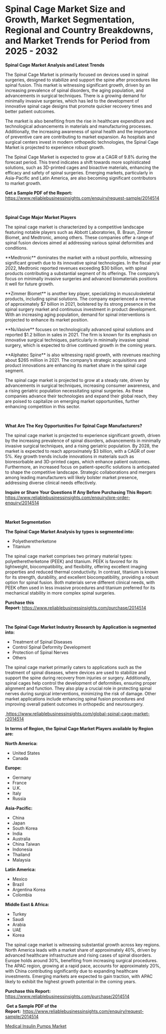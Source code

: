 <p><h1>Spinal Cage Market Size and Growth, Market Segmentation, Regional and Country Breakdowns, and Market Trends for Period from 2025 -  2032</h1></p><p><strong>Spinal Cage Market Analysis and Latest Trends</strong></p>
<p><p>The Spinal Cage Market is primarily focused on devices used in spinal surgeries, designed to stabilize and support the spine after procedures like spinal fusion. This market is witnessing significant growth, driven by an increasing prevalence of spinal disorders, the aging population, and advancements in surgical techniques. There is a growing demand for minimally invasive surgeries, which has led to the development of innovative spinal cage designs that promote quicker recovery times and better patient outcomes.</p><p>The market is also benefiting from the rise in healthcare expenditure and technological advancements in materials and manufacturing processes. Additionally, the increasing awareness of spinal health and the importance of preventive care are contributing to market expansion. As hospitals and surgical centers invest in modern orthopedic technologies, the Spinal Cage Market is projected to experience robust growth.</p><p>The Spinal Cage Market is expected to grow at a CAGR of 9.8% during the forecast period. This trend indicates a shift towards more sophisticated solutions, such as 3D-printed cages and bioactive materials, enhancing the efficacy and safety of spinal surgeries. Emerging markets, particularly in Asia-Pacific and Latin America, are also becoming significant contributors to market growth.</p></p>
<p><strong>Get a Sample PDF of the Report:&nbsp;</strong> <a href="https://www.reliablebusinessinsights.com/enquiry/request-sample/2014514?utm_campaign=3276&utm_medium=2&utm_source=Github&utm_content=ia&utm_term=29032025&utm_id=spinal-cage">https://www.reliablebusinessinsights.com/enquiry/request-sample/2014514</a></p>
<p>&nbsp;</p>
<p><strong>Spinal Cage Major Market Players</strong></p>
<p><p>The spinal cage market is characterized by a competitive landscape featuring notable players such as Abbott Laboratories, B. Braun, Zimmer Biomet, and Medtronic, among others. These companies offer a range of spinal fusion devices aimed at addressing various spinal deformities and conditions.</p><p>**Medtronic** dominates the market with a robust portfolio, witnessing significant growth due to its innovative spinal technologies. In the fiscal year 2022, Medtronic reported revenues exceeding $30 billion, with spinal products contributing a substantial segment of its offerings. The company’s focus on minimally invasive surgeries and advanced biomaterials positions it well for future growth.</p><p>**Zimmer Biomet** is another key player, specializing in musculoskeletal products, including spinal solutions. The company experienced a revenue of approximately $7 billion in 2021, bolstered by its strong presence in the spinal surgery market and continuous investment in product development. With an increasing aging population, demand for spinal interventions is projected to enhance its market position.</p><p>**NuVasive** focuses on technologically advanced spinal solutions and reported $1.2 billion in sales in 2021. The firm is known for its emphasis on innovative surgical techniques, particularly in minimally invasive spinal surgery, which is expected to drive continued growth in the coming years.</p><p>**Alphatec Spine** is also witnessing rapid growth, with revenues reaching about $265 million in 2021. The company’s strategic acquisitions and product innovations are enhancing its market share in the spinal cage segment.</p><p>The spinal cage market is projected to grow at a steady rate, driven by advancements in surgical techniques, increasing consumer awareness, and a rising geriatric population necessitating spinal surgeries. As these companies advance their technologies and expand their global reach, they are poised to capitalize on emerging market opportunities, further enhancing competition in this sector.</p></p>
<p>&nbsp;</p>
<p><strong>What Are The Key Opportunities For Spinal Cage Manufacturers?</strong></p>
<p><p>The spinal cage market is projected to experience significant growth, driven by the increasing prevalence of spinal disorders, advancements in minimally invasive surgical techniques, and a rising geriatric population. By 2028, the market is expected to reach approximately $3 billion, with a CAGR of over 5%. Key growth trends include innovations in materials such as bioresorbable and 3D-printed cages, which enhance patient outcomes. Furthermore, an increased focus on patient-specific solutions is anticipated to shape the competitive landscape. Strategic collaborations and mergers among leading manufacturers will likely bolster market presence, addressing diverse clinical needs effectively.</p></p>
<p><strong>Inquire or Share Your Questions If Any Before Purchasing This Report:</strong> <a href="https://www.reliablebusinessinsights.com/enquiry/pre-order-enquiry/2014514?utm_campaign=3276&utm_medium=2&utm_source=Github&utm_content=ia&utm_term=29032025&utm_id=spinal-cage">https://www.reliablebusinessinsights.com/enquiry/pre-order-enquiry/2014514</a></p>
<p>&nbsp;</p>
<p><strong>Market Segmentation</strong></p>
<p><strong>The Spinal Cage Market Analysis by types is segmented into:</strong></p>
<p><ul><li>Polyetheretherketone</li><li>Titanium</li></ul></p>
<p><p>The spinal cage market comprises two primary material types: polyetheretherketone (PEEK) and titanium. PEEK is favored for its lightweight, biocompatibility, and flexibility, offering excellent imaging properties and reduced thermal conductivity. In contrast, titanium is known for its strength, durability, and excellent biocompatibility, providing a robust option for spinal fusion. Both materials serve different clinical needs, with PEEK often used in less invasive procedures and titanium preferred for its mechanical stability in more complex spinal surgeries.</p></p>
<p><strong>Purchase this Report:&nbsp;</strong><a href="https://www.reliablebusinessinsights.com/purchase/2014514?utm_campaign=3276&utm_medium=2&utm_source=Github&utm_content=ia&utm_term=29032025&utm_id=spinal-cage">https://www.reliablebusinessinsights.com/purchase/2014514</a></p>
<p>&nbsp;</p>
<p><strong>The Spinal Cage Market Industry Research by Application is segmented into:</strong></p>
<p><ul><li>Treatment of Spinal Diseases</li><li>Control Spinal Deformity Development</li><li>Protection of Spinal Nerves</li><li>Others</li></ul></p>
<p><p>The spinal cage market primarily caters to applications such as the treatment of spinal diseases, where devices are used to stabilize and support the spine during recovery from injuries or surgery. Additionally, spinal cages help control the development of deformities, ensuring proper alignment and function. They also play a crucial role in protecting spinal nerves during surgical interventions, minimizing the risk of damage. Other market applications include enhancing spinal fusion procedures and improving overall patient outcomes in orthopedic and neurosurgery.</p></p>
<p><a href="https://www.reliablebusinessinsights.com/global-spinal-cage-market-r2014514?utm_campaign=3276&utm_medium=2&utm_source=Github&utm_content=ia&utm_term=29032025&utm_id=spinal-cage">&nbsp;https://www.reliablebusinessinsights.com/global-spinal-cage-market-r2014514</a></p>
<p><strong>In terms of Region, the Spinal Cage Market Players available by Region are:</strong></p>
<p>
    <p> <strong> North America: </strong>
        <ul>
            <li>United States</li>
            <li>Canada</li>
        </ul>
        </p> 
    <p> <strong> Europe: </strong>
        <ul>
            <li>Germany</li>
            <li>France</li>
            <li>U.K.</li>
            <li>Italy</li>
            <li>Russia</li>
        </ul>
        </p> 
    <p> <strong> Asia-Pacific: </strong>
        <ul>
            <li>China</li>
            <li>Japan</li>
            <li>South Korea</li>
            <li>India</li>
            <li>Australia</li>
            <li>China Taiwan</li>
            <li>Indonesia</li>
            <li>Thailand</li>
            <li>Malaysia</li>
        </ul>
        </p> 
    <p> <strong> Latin America: </strong>
        <ul>
            <li>Mexico</li>
            <li>Brazil</li>
            <li>Argentina Korea</li>
            <li>Colombia</li>
        </ul>
        </p> 
    <p> <strong> Middle East & Africa: </strong>
        <ul>
            <li>Turkey</li>
            <li>Saudi</li>
            <li>Arabia</li>
            <li>UAE</li>
            <li>Korea</li>
        </ul>
    </p>
    </p>
<p><p>The spinal cage market is witnessing substantial growth across key regions. North America leads with a market share of approximately 40%, driven by advanced healthcare infrastructure and rising cases of spinal disorders. Europe holds around 30%, benefiting from increasing surgical procedures. The APAC region, growing at a rapid pace, accounts for approximately 20%, with China contributing significantly due to expanding healthcare investments. Emerging markets are expected to gain traction, with APAC likely to exhibit the highest growth potential in the coming years.</p></p>
<p><strong>Purchase this Report: </strong><a href="https://www.reliablebusinessinsights.com/purchase/2014514?utm_campaign=3276&utm_medium=2&utm_source=Github&utm_content=ia&utm_term=29032025&utm_id=spinal-cage">https://www.reliablebusinessinsights.com/purchase/2014514</a></p>
<p>&nbsp;<strong>Get a Sample PDF of the Report:&nbsp;&nbsp;</strong><a href="https://www.reliablebusinessinsights.com/enquiry/request-sample/2014514?utm_campaign=3276&utm_medium=2&utm_source=Github&utm_content=ia&utm_term=29032025&utm_id=spinal-cage">https://www.reliablebusinessinsights.com/enquiry/request-sample/2014514</a></p>
<p><strong></strong></p>
<p><p><a href="https://github.com/herakterroem/Market-Research-Report-List-1/blob/main/medical-insulin-pumps-market.md?utm_campaign=3276&utm_medium=2&utm_source=Github&utm_content=ia&utm_term=29032025&utm_id=spinal-cage">Medical Insulin Pumps Market</a></p></p>